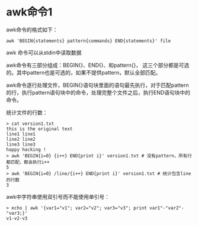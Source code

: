 # awk命令1

awk命令的格式如下：

```shell
awk 'BEGIN{statements} pattern{commands} END{statements}' file
```

awk 命令可以从stdin中读取数据

awk命令有三部分组成：BEGIN{}、END{}、和pattern{}， 这三个部分都是可选的。其中pattern也是可选的，如果不提供pattern，默认全部匹配。

awk命令逐行处理文件，BEGIN{}语句块里面的语句最先执行，对于匹配pattern的行，执行pattern语句块中的命令，处理完整个文件之后，执行END语句块中的命令。

统计文件的行数：

```shell
> cat version1.txt
this is the original text
line1 line1
line2 line2
line3 line3
happy hacking !
> awk 'BEGIN{i=0} {i++} END{print i}' version1.txt # 没有pattern，所有行都匹配，都会执行i++
5
> awk 'BEGIN{i=0} /line/{i++} END{print i}' version1.txt # 统计包含line的行数
3
```

awk中字符串使用双引号而不能使用单引号：

```shell
> echo | awk '{var1="v1"; var2="v2"; var3="v3"; print var1"-"var2"-"var3;}'
v1-v2-v3
```

